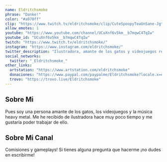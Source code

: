 ```yaml
---
name: Eldritchsmoke
phrase: "Danke!"
color: "#a970ff"
clip: "https://www.twitch.tv/eldritchsmoke/clip/CuteSpoopyTeaUnSane-JgtgmF06FfSvRxcR"
allow_emotes: 1
youtube: "https://www.youtube.com/channel/UCuXnf6v5km__b7mqwC4TqIw"
youtube_id: "UCuXnf6v5km__b7mqwC4TqIw"
twitch: "https://www.twitch.tv/eldritchsmoke/"
instagram: "https://www.instagram.com/eldritchsmoke/"
twitter_description: "Ilustradora, amante de los gatos y videojuegos retros"
social_networks:
  twitter: "_Eldritchsmoke_"
other_links:
  artstation: "https://www.artstation.com/eldritchsmoke"
  donaciones: "https://www.paypal.com/paypalme/Eldritchsmoke?locale.x=es_XC"
  trovo: "https://trovo.live/Eldritchsmoke"
---
```

<h2>Sobre <span class="cursive">Mi</span></h2>
<p class="streamer-about">Pues soy una persona amante de los gatos, los videojuegos y la música heavy metal. Me he recibido de ilustradora hace muy poco tiempo y me gustaría poder trabajar de ello. </p>

<h2>Sobre <span class="cursive">Mi Canal</span></h2>
<p class="streamer-channel">Comisiones y gameplays! Si tienes alguna pregunta que hacerme ¡no dudes en escribirme!</p>
